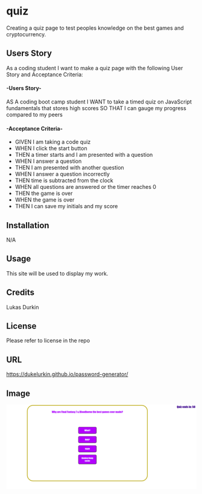 # quiz
Creating a quiz page to test peoples knowledge on the best games and cryptocurrency.




## Users Story
As a coding student I want to make a quiz page with the following User Story and Acceptance Criteria:

#### -Users Story-
AS A coding boot camp student
I WANT to take a timed quiz on JavaScript fundamentals that stores high scores
SO THAT I can gauge my progress compared to my peers

#### -Acceptance Criteria-

* GIVEN I am taking a code quiz
* WHEN I click the start button
* THEN a timer starts and I am presented with a question
* WHEN I answer a question
* THEN I am presented with another question
* WHEN I answer a question incorrectly
* THEN time is subtracted from the clock
* WHEN all questions are answered or the timer reaches 0
* THEN the game is over
* WHEN the game is over
* THEN I can save my initials and my score





## Installation

N/A

## Usage

This site will be used to display my work.

## Credits

Lukas Durkin

## License
Please refer to license in the repo

## URL
https://dukelurkin.github.io/password-generator/

## Image
![image](./quizScreenShot.png)


